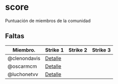 # score
Puntuación de miembros de la comunidad


## Faltas

| Miembro.      | Strike 1 | Strike 2 | Strike 3 |
| ------------- | -------- | -------- | -------- |
| @clenondavis | [Detalle](https://github.com/js-ni/score/issues/1) | | |
| @oscarmcm | [Detalle](https://github.com/js-ni/score/issues/2) | | |
| @luchonetvv | [Detalle](https://github.com/js-ni/score/issues/3) | | |

